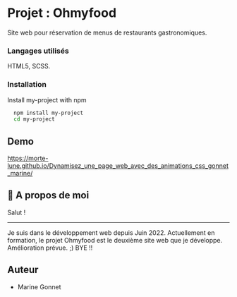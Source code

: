 
# Projet : Ohmyfood
Site web pour réservation de menus de restaurants gastronomiques.


### Langages utilisés
HTML5, SCSS.
### Installation

Install my-project with npm

```bash
  npm install my-project
  cd my-project
```
    
## Demo

https://morte-lune.github.io/Dynamisez_une_page_web_avec_des_animations_css_gonnet_marine/


## 🚀 A propos de moi
Salut !
***
Je suis dans le développement web depuis Juin 2022.
Actuellement en formation, le projet Ohmyfood est le deuxième site web que je développe.
Amélioration prévue. ;) BYE !!
## Auteur

- Marine Gonnet